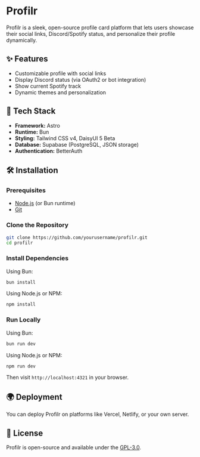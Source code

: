 # Profilr

Profilr is a sleek, open-source profile card platform that lets users showcase their social links, Discord/Spotify status, and personalize their profile dynamically.

## ✨ Features

- Customizable profile with social links
- Display Discord status (via OAuth2 or bot integration)
- Show current Spotify track
- Dynamic themes and personalization

## 🚀 Tech Stack

- **Framework:** Astro
- **Runtime:** Bun
- **Styling:** Tailwind CSS v4, DaisyUI 5 Beta
- **Database:** Supabase (PostgreSQL, JSON storage)
- **Authentication:** BetterAuth

## 🛠️ Installation

### Prerequisites

- [Node.js](https://nodejs.org/) (or Bun runtime)
- [Git](https://git-scm.com/)

### Clone the Repository

```sh
git clone https://github.com/yourusername/profilr.git
cd profilr
```

### Install Dependencies

Using Bun:

```sh
bun install
```

Using Node.js or NPM:

```sh
npm install
```

### Run Locally

Using Bun:

```sh
bun run dev
```

Using Node.js or NPM:

```sh
npm run dev
```

Then visit `http://localhost:4321` in your browser.

## 🌍 Deployment

You can deploy Profilr on platforms like Vercel, Netlify, or your own server.

## 📜 License

Profilr is open-source and available under the [GPL-3.0](LICENSE).
